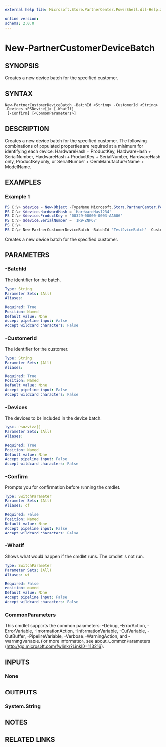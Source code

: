 ```yaml
---
external help file: Microsoft.Store.PartnerCenter.PowerShell.dll-Help.xml

online version:
schema: 2.0.0
---
```


# New-PartnerCustomerDeviceBatch

## SYNOPSIS
Creates a new device batch for the specified customer.

## SYNTAX

```
New-PartnerCustomerDeviceBatch -BatchId <String> -CustomerId <String> -Devices <PSDevice[]> [-WhatIf]
 [-Confirm] [<CommonParameters>]
```

## DESCRIPTION
Creates a new device batch for the specified customer. The following combinations of populated properties are required at a minimum for identifying each device: HardwareHash + ProductKey, HardwareHash + SerialNumber, HardwareHash + ProductKey + SerialNumber, HardwareHash only, ProductKey only, or SerialNumber + OemManufacturerName + ModelName.

## EXAMPLES

### Example 1
```powershell
PS C:\> $device = New-Object -TypeName Microsoft.Store.PartnerCenter.PowerShell.Models.DevicesDeployment.PSDevice
PS C:\> $device.HardwardHash = 'HardwareHas1234'
PS C:\> $device.ProductKey = '00329-00000-0003-AA606'
PS C:\> $device.SerialNumber = '1R9-ZNP67'
PS C:\> 
PS C:\> New-PartnerCustomerDeviceBatch -BatchId 'TestDviceBatch' -CustomerId '46a62ece-10ad-42e5-b3f1-b2ed53e6fc08' -Devices $device
```

Creates a new device batch for the specified customer.

## PARAMETERS

### -BatchId
The identifier for the batch.

```yaml
Type: String
Parameter Sets: (All)
Aliases:

Required: True
Position: Named
Default value: None
Accept pipeline input: False
Accept wildcard characters: False
```

### -CustomerId
The identifier for the customer.

```yaml
Type: String
Parameter Sets: (All)
Aliases:

Required: True
Position: Named
Default value: None
Accept pipeline input: False
Accept wildcard characters: False
```

### -Devices
The devices to be included in the device batch.

```yaml
Type: PSDevice[]
Parameter Sets: (All)
Aliases:

Required: True
Position: Named
Default value: None
Accept pipeline input: False
Accept wildcard characters: False
```

### -Confirm
Prompts you for confirmation before running the cmdlet.

```yaml
Type: SwitchParameter
Parameter Sets: (All)
Aliases: cf

Required: False
Position: Named
Default value: None
Accept pipeline input: False
Accept wildcard characters: False
```

### -WhatIf
Shows what would happen if the cmdlet runs.
The cmdlet is not run.

```yaml
Type: SwitchParameter
Parameter Sets: (All)
Aliases: wi

Required: False
Position: Named
Default value: None
Accept pipeline input: False
Accept wildcard characters: False
```

### CommonParameters
This cmdlet supports the common parameters: -Debug, -ErrorAction, -ErrorVariable, -InformationAction, -InformationVariable, -OutVariable, -OutBuffer, -PipelineVariable, -Verbose, -WarningAction, and -WarningVariable. For more information, see about_CommonParameters (http://go.microsoft.com/fwlink/?LinkID=113216).

## INPUTS

### None

## OUTPUTS

### System.String

## NOTES

## RELATED LINKS

